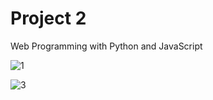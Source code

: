 # Project 2

Web Programming with Python and JavaScript

![1](https://user-images.githubusercontent.com/41176872/50152951-0c649800-02eb-11e9-858b-f03a3ba510c3.PNG)

![3](https://user-images.githubusercontent.com/41176872/50153148-8bf26700-02eb-11e9-90b3-1551e8c7cfd0.PNG)
